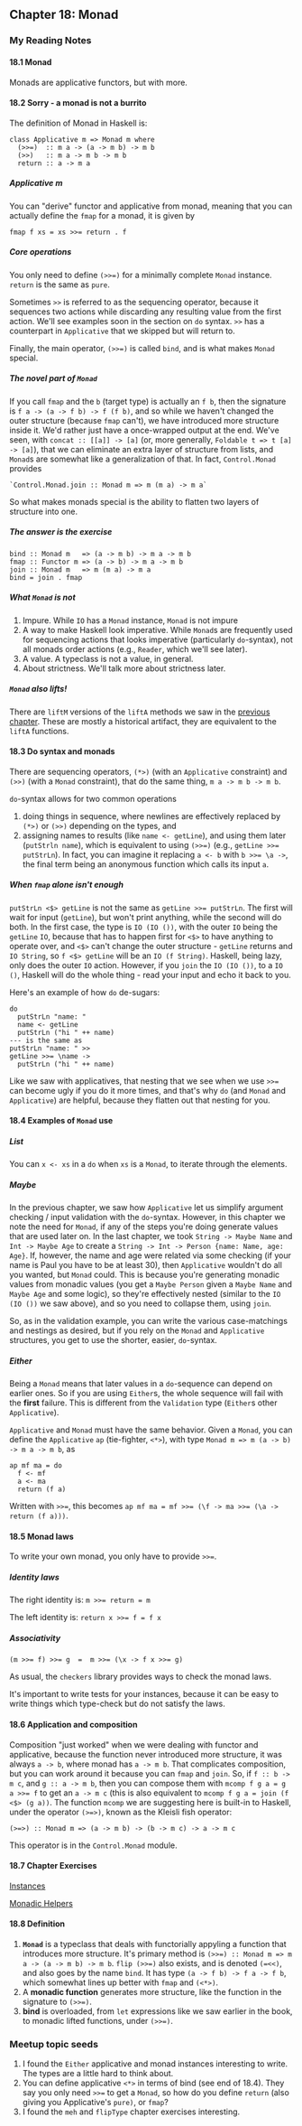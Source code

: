 ## Chapter 18: Monad

### My Reading Notes

#### 18.1 Monad

Monads are applicative functors, but with more.

#### 18.2 Sorry - a monad is not a burrito

The definition of Monad in Haskell is:

```
class Applicative m => Monad m where
  (>>=)  :: m a -> (a -> m b) -> m b
  (>>)   :: m a -> m b -> m b
  return :: a -> m a
```

##### Applicative m

You can "derive" functor and applicative from monad, meaning that you can actually
define the `fmap` for a monad, it is given by

   `fmap f xs = xs >>= return . f`

##### Core operations

You only need to define `(>>=)` for a minimally complete `Monad` instance. `return` is the
same as `pure`.

Sometimes `>>` is referred to as the sequencing operator, because it sequences two actions while
discarding any resulting value from the first action. We'll see examples soon in the section on
`do` syntax. `>>` has a counterpart in `Applicative` that we skipped but will return to.

Finally, the main operator, `(>>=)` is called `bind`, and is what makes `Monad` special.

##### The novel part of `Monad`

If you call `fmap` and the `b` (target type) is actually an `f b`, then the signature is
`f a -> (a -> f b) -> f (f b)`, and so while we haven't changed the outer structure (because `fmap`
can't), we have introduced more structure inside it. We'd rather just have a once-wrapped output
at the end. We've seen, with `concat :: [[a]] -> [a]` (or, more generally, `Foldable t => t [a] -> [a]`),
that we can eliminate an extra layer of structure from lists, and `Monad`s are somewhat like
a generalization of that. In fact, `Control.Monad` provides

    `Control.Monad.join :: Monad m => m (m a) -> m a`

So what makes monads special is the ability to flatten two layers of structure into one.

##### The answer is the exercise

   ```
   bind :: Monad m   => (a -> m b) -> m a -> m b
   fmap :: Functor m => (a -> b) -> m a -> m b
   join :: Monad m   => m (m a) -> m a
   bind = join . fmap
   ```

##### What `Monad` is not

1. Impure. While `IO` has a `Monad` instance, `Monad` is not impure
2. A way to make Haskell look imperative. While `Monad`s are frequently used for sequencing actions
    that looks imperative (particularly `do`-syntax), not all monads order actions (e.g., `Reader`,
    which we'll see later).
3. A value. A typeclass is not a value, in general.
4. About strictness. We'll talk more about strictness later.

##### `Monad` also lifts!

There are `liftM` versions of the `liftA` methods we saw in the [previous chapter](../ch17). These
are mostly a historical artifact, they are equivalent to the `liftA` functions.

#### 18.3 Do syntax and monads

There are sequencing operators, `(*>)` (with an `Applicative` constraint) and `(>>)` (with a `Monad`
constraint), that do the same thing, `m a -> m b -> m b`.

`do`-syntax allows for two common operations

1. doing things in sequence, where newlines are effectively replaced by `(*>)` or `(>>)` depending
    on the types, and
2. assigning names to results (like `name <- getLine`), and using them later (`putStrln name`),
    which is equivalent to using `(>>=)` (e.g., `getLine >>= putStrLn`). In fact, you can imagine it
    replacing `a <- b` with `b >>= \a ->`, the final term being an anonymous function which calls its
    input `a`.

##### When `fmap` alone isn't enough

`putStrLn <$> getLine` is not the same as `getLine >>= putStrLn`. The first will wait for input
(`getLine`), but won't print anything, while the second will do both. In the first case, the type
is `IO (IO ())`, with the outer `IO` being the `getLine` `IO`, because that has to happen first for
`<$>` to have anything to operate over, and `<$>` can't change the outer structure - `getLine` returns
and `IO String`, so `f <$> getLine` will be an `IO (f String)`. Haskell, being lazy, only does the outer
`IO` action. However, if you `join` the `IO (IO ())`, to a `IO ()`, Haskell will do the whole thing -
read your input and echo it back to you.

Here's an example of how `do` de-sugars:

   ```
   do
     putStrLn "name: "
     name <- getLine
     putStrLn ("hi " ++ name)
   --- is the same as
   putStrLn "name: " >>
   getLine >>= \name ->
     putStrLn ("hi " ++ name)
   ```

Like we saw with applicatives, that nesting that we see when we use `>>=` can become ugly if you do
it more times, and that's why `do` (and `Monad` and `Applicative`) are helpful, because they flatten
out that nesting for you.

#### 18.4 Examples of `Monad` use

##### List

You can `x <- xs` in a `do` when `xs` is a `Monad`, to iterate through the elements.

##### Maybe

In the previous chapter, we saw how `Applicative` let us simplify argument checking / input validation
with the `do`-syntax. However, in this chapter we note the need for `Monad`, if any of the steps you're
doing generate values that are used later on. In the last chapter, we took `String -> Maybe Name`
and `Int -> Maybe Age` to create a `String -> Int -> Person {name: Name, age: Age}`. If, however, the
name and age were related via some checking (if your name is Paul you have to be at least 30), then
`Applicative` wouldn't do all you wanted, but `Monad` could. This is because you're generating monadic
values from monadic values (you get a `Maybe Person` given a `Maybe Name` and `Maybe Age` and some logic),
so they're effectively nested (similar to the `IO (IO ())` we saw above), and so you need to collapse
them, using `join`.

So, as in the validation example, you can write the various case-matchings and nestings as desired,
but if you rely on the `Monad` and `Applicative` structures, you get to use the shorter, easier,
`do`-syntax.

##### Either

Being a `Monad` means that later values in a `do`-sequence can depend on earlier ones. So if you are using
`Either`s, the whole sequence will fail with the **first** failure. This is different from the `Validation`
type (`Either`s other `Applicative`).

`Applicative` and `Monad` must have the same behavior. Given a `Monad`, you can define the `Applicative`
`ap` (tie-fighter, `<*>`), with type `Monad m => m (a -> b) -> m a -> m b`, as

   ```
   ap mf ma = do
     f <- mf
     a <- ma
     return (f a)
   ```

Written with `>>=`, this becomes `ap mf ma = mf >>= (\f -> ma >>= (\a -> return (f a)))`.

#### 18.5 Monad laws

To write your own monad, you only have to provide `>>=`.

##### Identity laws

The right identity is: `m >>= return = m`

The left identity is: `return x >>= f = f x`

##### Associativity

`(m >>= f) >>= g  =  m >>= (\x -> f x >>= g)`

As usual, the `checkers` library provides ways to check the monad laws.

It's important to write tests for your instances, because it can be easy to write things which
type-check but do not satisfy the laws.

#### 18.6 Application and composition

Composition "just worked" when we were dealing with functor and applicative, because the function
never introduced more structure, it was always `a -> b`, where monad has `a -> m b`. That complicates
composition, but you can work around it because you can `fmap` and `join`. So, if `f :: b -> m c`,
and `g :: a -> m b`, then you can compose them with `mcomp f g a = g a >>= f` to get an `a -> m c`
(this is also equivalent to `mcomp f g a = join (f <$> (g a))`. The function `mcomp` we are suggesting
here is built-in to Haskell, under the operator `(>=>)`, known as the Kleisli fish operator:

   `(>=>) :: Monad m => (a -> m b) -> (b -> m c) -> a -> m c`

This operator is in the `Control.Monad` module.

#### 18.7 Chapter Exercises

[Instances](chEx-instances.hs)

[Monadic Helpers](chEx-helpers.hs)

#### 18.8 Definition

1. **`Monad`** is a typeclass that deals with functorially appyling a function that introduces more structure.
    It's primary method is `(>>=) :: Monad m => m a -> (a -> m b) -> m b`. `flip (>>=)` also exists, and
    is denoted `(=<<)`, and also goes by the name `bind`. It has type `(a -> f b) -> f a -> f b`, which
    somewhat lines up better with `fmap` and `(<*>)`.
2. A **monadic function** generates more structure, like the function in the signature to `(>>=)`.
3. **bind** is overloaded, from `let` expressions like we saw earlier in the book, to monadic lifted functions,
    under `(>>=)`.

### Meetup topic seeds

1. I found the `Either` applicative and monad instances interesting to write. The types are a little
    hard to think about.
2. You can define applicative `<*>` in terms of bind (see end of 18.4). They say you only need `>>=`
    to get a `Monad`, so how do you define `return` (also giving you Applicative's `pure)`, or `fmap`?
3. I found the `meh` and `flipType` chapter exercises interesting.
